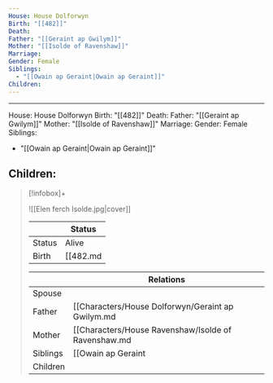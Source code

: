 ```yaml
---
House: House Dolforwyn
Birth: "[[482]]"
Death: 
Father: "[[Geraint ap Gwilym]]"
Mother: "[[Isolde of Ravenshaw]]"
Marriage: 
Gender: Female
Siblings:
  - "[[Owain ap Geraint|Owain ap Geraint]]"
Children: 
---
```

---
House: House Dolforwyn
Birth: "[[482]]"
Death:
Father: "[[Geraint ap Gwilym]]"
Mother: "[[Isolde of Ravenshaw]]"
Marriage:
Gender: Female
Siblings:
 - "[[Owain ap Geraint|Owain ap Geraint]]"

Children: 
---

 >[!infobox]+
 >
 >![[Elen ferch Isolde.jpg|cover]]
 >
 >|| Status   |
> | ---- | ---- |
> |Status| Alive|
> |Birth|[[482.md|482]] <small>(Age 3)</small>  |
>
>||Relations |
>|--|--------|
>|Spouse|  |
>|Father| [[Characters/House Dolforwyn/Geraint ap Gwilym.md|Geraint ap Gwilym]] |
>|Mother| [[Characters/House Ravenshaw/Isolde of Ravenshaw.md|Isolde of Ravenshaw]] |
>|Siblings|[[Owain ap Geraint|Owain ap Geraint]] (Younger Brother)|
>|Children||
>

